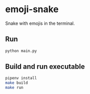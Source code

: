 # emoji-snake

Snake with emojis in the terminal.

## Run

```sh
python main.py
```

## Build and run executable

```sh
pipenv install
make build
make run
```
